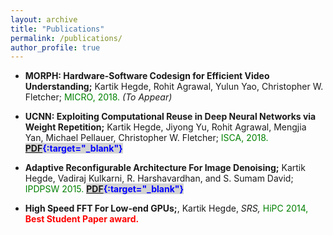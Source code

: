 ```yaml
---
layout: archive
title: "Publications"
permalink: /publications/
author_profile: true
---
```


- **MORPH: Hardware-Software Codesign for Efficient Video Understanding;** Kartik Hegde, Rohit Agrawal, Yulun Yao, Christopher W. Fletcher; <span style="color:green"> MICRO, 2018. </span> *(To Appear)*

- **UCNN: Exploiting Computational Reuse in Deep Neural Networks via Weight Repetition;** Kartik Hegde, Jiyong Yu, Rohit Agrawal, Mengjia Yan, Michael Pellauer, Christopher W. Fletcher; <span style="color:green"> ISCA, 2018. </span> <span style="color:blue;background:lightgray"> **[PDF](https://www.kartikhegde.net/files/UCNN_ISCA.pdf){:target="_blank"}** </span>

- **Adaptive Reconfigurable Architecture For Image Denoising;** Kartik Hegde, Vadiraj Kulkarni, R. Harshavardhan, and S. Sumam David; <span style="color:green"> IPDPSW 2015. </span> <span style="color:blue;background:lightgray"> **[PDF](https://ieeexplore.ieee.org/document/7284309/){:target="_blank"}**  </span>

- **High Speed FFT For Low-end GPUs;**, Kartik Hegde, *SRS,* <span style="color:green"> HiPC 2014, </span> <span style="color:red"> **Best Student Paper award.** </span>

